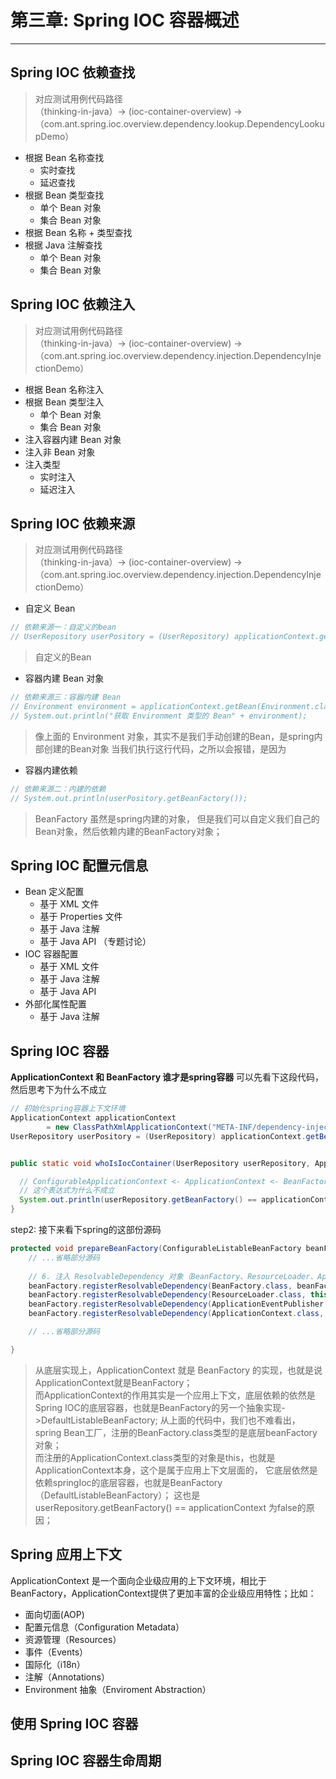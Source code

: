# 第三章: Spring IOC 容器概述
---
## Spring IOC 依赖查找
> 对应测试用例代码路径 <br/>
> （thinking-in-java）-> (ioc-container-overview) ->
> （com.ant.spring.ioc.overview.dependency.lookup.DependencyLookupDemo）

* 根据 Bean 名称查找
    * 实时查找
    * 延迟查找
* 根据 Bean 类型查找
    * 单个 Bean 对象
    * 集合 Bean 对象
* 根据 Bean 名称 + 类型查找
* 根据 Java 注解查找
    * 单个 Bean 对象
    * 集合 Bean 对象

## Spring IOC 依赖注入
> 对应测试用例代码路径 <br/>
> （thinking-in-java）-> (ioc-container-overview) -> 
> （com.ant.spring.ioc.overview.dependency.injection.DependencyInjectionDemo）
* 根据 Bean 名称注入
* 根据 Bean 类型注入
    * 单个 Bean 对象
    * 集合 Bean 对象
* 注入容器内建 Bean 对象
* 注入非 Bean 对象
* 注入类型
    * 实时注入
    * 延迟注入

## Spring IOC 依赖来源
> 对应测试用例代码路径 <br/>
> （thinking-in-java）-> (ioc-container-overview) ->
> （com.ant.spring.ioc.overview.dependency.injection.DependencyInjectionDemo）<br/>

* 自定义 Bean
```java
// 依赖来源一：自定义的bean
// UserRepository userPository = (UserRepository) applicationContext.getBean("userRepository");
```
> 自定义的Bean

* 容器内建 Bean 对象

```java
// 依赖来源三：容器内建 Bean
// Environment environment = applicationContext.getBean(Environment.class);
// System.out.println("获取 Environment 类型的 Bean" + environment);
```
> 像上面的 Environment 对象，其实不是我们手动创建的Bean，是spring内部创建的Bean对象
> 当我们执行这行代码，之所以会报错，是因为

* 容器内建依赖
```java
// 依赖来源二：内建的依赖
// System.out.println(userPository.getBeanFactory());
```
> BeanFactory 虽然是spring内建的对象，
> 但是我们可以自定义我们自己的Bean对象，然后依赖内建的BeanFactory对象；


## Spring IOC 配置元信息
* Bean 定义配置
    * 基于 XML 文件
    * 基于 Properties 文件
    * 基于 Java 注解
    * 基于 Java API （专题讨论）
* IOC 容器配置
    * 基于 XML 文件
    * 基于 Java 注解
    * 基于 Java API
* 外部化属性配置
    * 基于 Java 注解

## Spring IOC 容器
**ApplicationContext 和 BeanFactory 谁才是spring容器**
可以先看下这段代码，然后思考下为什么不成立
```java
// 初始化spring容器上下文环境
ApplicationContext applicationContext
        = new ClassPathXmlApplicationContext("META-INF/dependency-injection-context.xml");// ... 省略部分代码，可以去工程里看完整代码
UserRepository userPository = (UserRepository) applicationContext.getBean("userRepository");


public static void whoIsIocContainer(UserRepository userRepository, ApplicationContext applicationContext) {

  // ConfigurableApplicationContext <- ApplicationContext <- BeanFactory
  // 这个表达式为什么不成立
  System.out.println(userRepository.getBeanFactory() == applicationContext);
}
```

step2: 接下来看下spring的这部份源码
```java
protected void prepareBeanFactory(ConfigurableListableBeanFactory beanFactory) {
    // ...省略部分源码
  
    // 6. 注入 ResolvableDependency 对象（BeanFactory、ResourceLoader、ApplicationEventPublisher、ApplicationContext）
    beanFactory.registerResolvableDependency(BeanFactory.class, beanFactory);
    beanFactory.registerResolvableDependency(ResourceLoader.class, this);
    beanFactory.registerResolvableDependency(ApplicationEventPublisher.class, this);
    beanFactory.registerResolvableDependency(ApplicationContext.class, this);

    // ...省略部分源码

}
```
> 从底层实现上，ApplicationContext 就是 BeanFactory 的实现，也就是说ApplicationContext就是BeanFactory；<br/>
> 而ApplicationContext的作用其实是一个应用上下文，底层依赖的依然是Spring IOC的底层容器，也就是BeanFactory的另一个抽象实现->DefaultListableBeanFactory;
> 从上面的代码中，我们也不难看出，spring Bean工厂，注册的BeanFactory.class类型的是底层beanFactory对象；<br/>
> 而注册的ApplicationContext.class类型的对象是this，也就是ApplicationContext本身，这个是属于应用上下文层面的，
> 它底层依然是依赖springIoc的底层容器，也就是BeanFactory（DefaultListableBeanFactory）；
> 这也是 userRepository.getBeanFactory() == applicationContext 为false的原因；

## Spring 应用上下文
ApplicationContext 是一个面向企业级应用的上下文环境，相比于BeanFactory，ApplicationContext提供了更加丰富的企业级应用特性；比如：
* 面向切面(AOP)
* 配置元信息（Configuration Metadata）
* 资源管理（Resources）
* 事件（Events）
* 国际化（i18n）
* 注解（Annotations）
* Environment 抽象（Enviroment Abstraction）

## 使用 Spring IOC 容器

## Spring IOC 容器生命周期